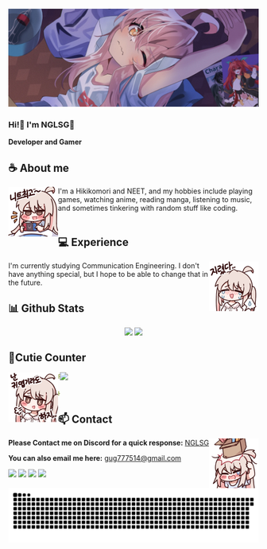 <div align="center">
<!-- ![](https://typograssy.deno.dev/api?text=お兄ちゃんはおしまい!&l0=none&bg=none&frame=none&speed=100&comment=) -->
<!-- ![](https://typograssy.deno.dev/api?text=お兄ちゃんはおしまい!&l0=none&l1=00cce6&l2=80f1ff&l3=009eb3&l4=caf9ff&bg=none&frame=none&speed=100&comment=) -->

</div>

![Preview](./images/bg.webp)

### Hi!👋 I'm NGLSG🎀

**Developer and Gamer** 

## **☕ About me**
<a href="https://github.com/NGLSG"><img align="left" width="100" src="./images/mahiro_switch.png"></a>
I'm a Hikikomori and NEET, and my hobbies include playing games, watching anime, reading manga, listening to music, and sometimes tinkering with random stuff like coding.
<br><br>

## **💻 Experience**
<a href="https://github.com/NGLSG"><img align="right" width="100" src="./images/mahiro_cry.png"></a>
I'm currently studying Communication Engineering. I don't have anything special, but I hope to be able to change that in the future.


## **📊 Github Stats**
<!-- <div><a href="https://github.com/NGLSG"><img width="100" src="https://cdn.discordapp.com/attachments/1077108830862839848/1107004077621125240/105017051_p13.png"></a><div> -->
<p align="center"><img width="50%" src="https://github-readme-stats.vercel.app/api?username=NGLSG&show_icons=true&count_private=true&theme=react&hide_border=true&bg_color=0D1117"/> <img width="45%" src="https://github-readme-stats.vercel.app/api/top-langs/?username=NGLSG&show_icons=true&count_private=true&theme=react&hide_border=true&bg_color=0D1117&layout=compact"/>
</p>

<!-- ## **🎧 Spotify**
<p align="center">
<a href="https://spotify-github-profile.vercel.app/api/view?uid=z8vtap612j1ajql4wsyhl074i&redirect=true"><img src="https://spotify-github-profile.vercel.app/api/view?uid=z8vtap612j1ajql4wsyhl074i&cover_image=true&theme=default&show_offline=true&background_color=0d11170&interchange=false&bar_color_cover=true"></a><a href="https://open.spotify.com/user/z8vtap612j1ajql4wsyhl074i?si=6962aa5c8435476f"><img width="525" src="https://spotify-recently-played-readme.vercel.app/api?user=z8vtap612j1ajql4wsyhl074i"></a>
</p> -->

## **🧋Cutie Counter**
<!-- <p align="center">
	<img src="https://moe-counter.glitch.me/get/@NGLSG?theme=moebooru-h"> <br/>
</p> -->
<a href="https://discord.com/users/738748102311280681"><img align="right" width=400 src="https://count.getloli.com/@NGLSG?name=NGLSG&theme=rule34&padding=10&offset=0&scale=1&pixelated=1&darkmode=0"></a>
<a href="https://github.com/NGLSG"><img align="left" width="100" src="./images/mahiro.png"></a>

```yaml
People who visit my profile :3.

Hehe~ another cutie has been caught.
```
<!-- <br><br><br><br> -->
## **📫 Contact**
<a href="https://github.com/NGLSG"><img align="right" width="100" src="./images/mahiro_box.png" /></a>
**Please Contact me on Discord for a quick response:** [NGLSG](https://discord.com/users/762666152487813121)

**You can also email me here:** gug777514@gmail.com

<!-- <a href="https://github.com/Meghna-DAS/github-profile-views-counter"><img src="https://komarev.com/ghpvc/?username=NGLSG"> -->
[![](https://img.shields.io/github/followers/NGLSG?label=Followers&style=social)](https://github.com/NGLSG)
[![](https://img.shields.io/badge/Discord-7289DA?logo=discord&logoColor=white)]([https://discord.gg/](https://discord.com/users/762666152487813121))
[![](https://img.shields.io/badge/Steam-1a6a98?logo=steam&logoColor=white)](https://steamcommunity.com/profiles/76561199222264078/)
[![](https://img.shields.io/badge/Mail-D14836?logo=gmail&logoColor=white)](mailto:gug777514@gmail.com)
<!-- [![](https://img.shields.io/badge/Telegram-2ca5e0?logo=telegram&logoColor=white)](https://t.me/NGLSG) -->
<!-- [![](https://img.shields.io/badge/Kofi-ff5c5a?logo=ko-fi&logoColor=white)](https://ko-fi.com/NGLSG) -->
<!-- [![NGLSG](https://mizu.is-a.dev/public/NGLSG.png)](https://mizu.is-a.dev/) -->


<picture>
  <source media="(prefers-color-scheme: dark)" srcset="https://raw.githubusercontent.com/NGLSG/NGLSG/output/github-contribution-grid-snake-dark.svg">
  <source media="(prefers-color-scheme: light)" srcset="https://raw.githubusercontent.com/NGLSG/NGLSG/output/github-contribution-grid-snake.svg">
  <img alt="github contribution grid snake animation" src="https://raw.githubusercontent.com/NGLSG/NGLSG/output/github-contribution-grid-snake.svg">
</picture>
